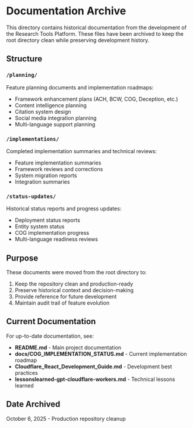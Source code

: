 # Documentation Archive

This directory contains historical documentation from the development of the Research Tools Platform. These files have been archived to keep the root directory clean while preserving development history.

## Structure

### `/planning/`
Feature planning documents and implementation roadmaps:
- Framework enhancement plans (ACH, BCW, COG, Deception, etc.)
- Content intelligence planning
- Citation system design
- Social media integration planning
- Multi-language support planning

### `/implementations/`
Completed implementation summaries and technical reviews:
- Feature implementation summaries
- Framework reviews and corrections
- System migration reports
- Integration summaries

### `/status-updates/`
Historical status reports and progress updates:
- Deployment status reports
- Entity system status
- COG implementation progress
- Multi-language readiness reviews

## Purpose

These documents were moved from the root directory to:
1. Keep the repository clean and production-ready
2. Preserve historical context and decision-making
3. Provide reference for future development
4. Maintain audit trail of feature evolution

## Current Documentation

For up-to-date documentation, see:
- **README.md** - Main project documentation
- **docs/COG_IMPLEMENTATION_STATUS.md** - Current implementation roadmap
- **Cloudflare_React_Development_Guide.md** - Development best practices
- **lessonslearned-gpt-cloudflare-workers.md** - Technical lessons learned

## Date Archived

October 6, 2025 - Production repository cleanup
